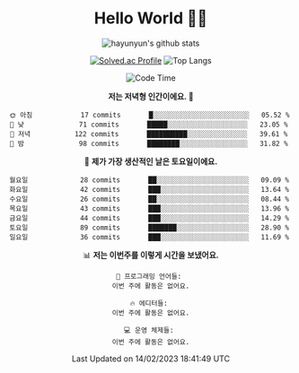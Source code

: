 <div align="center">

# Hello World 🙋‍♀️

![hayunyun's github stats](https://github-readme-stats.vercel.app/api?username=hayunyun&show_icons=true) 

 
[![Solved.ac Profile](http://mazassumnida.wtf/api/generate_badge?boj=hayunyun)](https://solved.ac/hayunyun)
 ![Top Langs](https://github-readme-stats.vercel.app/api/top-langs/?username=hayunyun&layout=compact)

<!--START_SECTION:waka-->
![Code Time](http://img.shields.io/badge/Code%20Time-574%20hrs%2037%20mins-blue)

**저는 저녁형 인간이에요. 🦉** 

```text
🌞 아침            17 commits       █░░░░░░░░░░░░░░░░░░░░░░░░   05.52 % 
🌆 낮　            71 commits       █████░░░░░░░░░░░░░░░░░░░░   23.05 % 
🌃 저녁           122 commits       ██████████░░░░░░░░░░░░░░░   39.61 % 
🌙 밤　            98 commits       ████████░░░░░░░░░░░░░░░░░   31.82 % 

```
📅 **제가 가장 생산적인 날은 토요일이에요.** 

```text
월요일             28 commits       ██░░░░░░░░░░░░░░░░░░░░░░░   09.09 % 
화요일             42 commits       ███░░░░░░░░░░░░░░░░░░░░░░   13.64 % 
수요일             26 commits       ██░░░░░░░░░░░░░░░░░░░░░░░   08.44 % 
목요일             43 commits       ███░░░░░░░░░░░░░░░░░░░░░░   13.96 % 
금요일             44 commits       ███░░░░░░░░░░░░░░░░░░░░░░   14.29 % 
토요일             89 commits       ███████░░░░░░░░░░░░░░░░░░   28.90 % 
일요일             36 commits       ███░░░░░░░░░░░░░░░░░░░░░░   11.69 % 

```


📊 **저는 이번주를 이렇게 시간을 보냈어요.** 

```text
💬 프로그래밍 언어들: 
이번 주에 활동은 없어요.

🔥 에디터들: 
이번 주에 활동은 없어요.

💻 운영 체제들: 
이번 주에 활동은 없어요.

```


 Last Updated on 14/02/2023 18:41:49 UTC
<!--END_SECTION:waka-->

<!--
**hayunyun/hayunyun** is a ✨ _special_ ✨ repository because its `README.md` (this file) appears on your GitHub profile.

Here are some ideas to get you started:

- 🔭 I’m currently working on ...
- 🌱 I’m currently learning ...
- 👯 I’m looking to collaborate on ...
- 🤔 I’m looking for help with ...
- 💬 Ask me about ...
- 📫 How to reach me: ...
- 😄 Pronouns: ...
- ⚡ Fun fact: ...
-->



